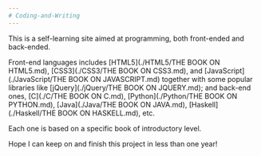 ```yaml
---
# Coding-and-Writing
---
```


This is a self-learning site aimed at programming, both front-ended and back-ended. 

Front-end languages includes [HTML5](./HTML5/THE BOOK ON HTML5.md), [CSS3](./CSS3/THE BOOK ON CSS3.md), 
and [JavaScript](./JavaScript/THE BOOK ON JAVASCRIPT.md) together with some popular libraries like 
[jQuery](./jQuery/THE BOOK ON JQUERY.md); 
and back-end ones, [C](./C/THE BOOK ON C.md), [Python](./Python/THE BOOK ON PYTHON.md), 
[Java](./Java/THE BOOK ON JAVA.md), [Haskell](./Haskell/THE BOOK ON HASKELL.md), etc.

Each one is based on a specific book of introductory level.

Hope I can keep on and finish this project in less than one year!
